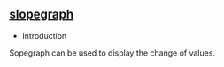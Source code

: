 ## [slopegraph](/basic/slopegraph)

- Introduction

Sopegraph can be used to display the change of values.
